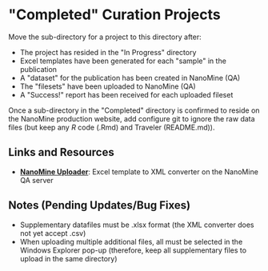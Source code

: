 # "Completed" Curation Projects
Move the sub-directory for a project to this directory after:
* The project has resided in the "In Progress" directory
* Excel templates have been generated for each "sample" in the publication
* A "dataset" for the publication has been created in NanoMine (QA)
* The "filesets" have been uploaded to NanoMine (QA)
* A "Success!" report has been received for each uploaded fileset

Once a sub-directory in the "Completed" directory is confirmed to reside on the NanoMine production website, add configure git to ignore the raw data files (but keep any *R* code (.Rmd) and Traveler (README.md)). 

## Links and Resources
* [**NanoMine Uploader**](https://qa.materialsmine.org/nm#/XMLCONV): Excel template to XML converter on the NanoMine QA server

## Notes (Pending Updates/Bug Fixes)
* Supplementary datafiles must be .xlsx format (the XML converter does not yet accept .csv)
* When uploading multiple additional files, all must be selected in the Windows Explorer pop-up (therefore, keep all supplementary files to upload in the same directory)


